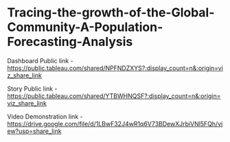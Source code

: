 # Tracing-the-growth-of-the-Global-Community-A-Population-Forecasting-Analysis


Dashboard Public link - https://public.tableau.com/shared/NPFNDZXYS?:display_count=n&:origin=viz_share_link

Story Public link - https://public.tableau.com/shared/YTBWHNQSF?:display_count=n&:origin=viz_share_link

Video Demonstration link -  https://drive.google.com/file/d/1LBwF32J4wR1q6V73BDewXJrbiVNl5FQh/view?usp=share_link
